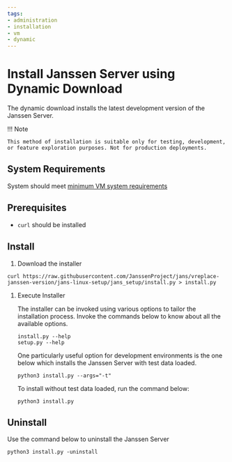 ```yaml
---
tags:
- administration
- installation
- vm
- dynamic
---
```


# Install Janssen Server using Dynamic Download

The dynamic download installs the latest development version of the Janssen Server.

!!! Note

    This method of installation is suitable only for testing, development, or feature exploration purposes. Not for production deployments.

## System Requirements

System should meet [minimum VM system requirements](vm-requirements.md)

## Prerequisites

- `curl` should be installed

## Install

1. Download the installer
```
curl https://raw.githubusercontent.com/JanssenProject/jans/vreplace-janssen-version/jans-linux-setup/jans_setup/install.py > install.py
```

1. Execute Installer

    The installer can be invoked using various options to tailor the installation process. Invoke the commands below to know about all the available options.

    ```
    install.py --help
    setup.py --help
    ```

    One particularly useful option for development environments is the one below which installs the Janssen Server with test data loaded.

     ```    
     python3 install.py --args="-t"
     ```

    To install without test data loaded, run the command below:

     ```text
     python3 install.py
     ```

## Uninstall

Use the command below to uninstall the Janssen Server

```
python3 install.py -uninstall
```
